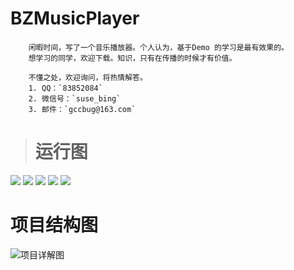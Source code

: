 # BZMusicPlayer

####  
```
	闲暇时间，写了一个音乐播放器。个人认为，基于Demo 的学习是最有效果的。
	想学习的同学，欢迎下载。知识，只有在传播的时候才有价值。

	不懂之处，欢迎询问，将热情解答。
	1. QQ：`83852084`
	2. 微信号：`suse_bing`
	3. 邮件：`gccbug@163.com`
```

> # 运行图
 

![](http://images2015.cnblogs.com/blog/495676/201701/495676-20170118172936218-1063862810.png)
![](http://images2015.cnblogs.com/blog/495676/201701/495676-20170118172947781-281175893.png)
![](http://images2015.cnblogs.com/blog/495676/201701/495676-20170118173002890-38403665.png)
![](http://images2015.cnblogs.com/blog/495676/201701/495676-20170118173016859-511819379.png)
![](http://images2015.cnblogs.com/blog/495676/201701/495676-20170118173034312-180083390.png)


# 项目结构图
![项目详解图](http://images2015.cnblogs.com/blog/495676/201701/495676-20170118172346703-1383990152.png)

